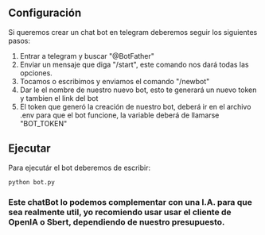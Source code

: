 ## Configuración
Si queremos crear un chat bot en telegram deberemos seguir los siguientes pasos:
1. Entrar a telegram y buscar "@BotFather"
2. Enviar un mensaje que diga "/start", este comando nos dará todas las opciones.
3. Tocamos o escribimos y enviamos el comando  "/newbot"
4. Dar le el nombre de nuestro nuevo bot, esto te generará un nuevo token y tambien el link del bot
5. El token que generó la creación de nuestro bot, deberá ir en el archivo .env para que el bot funcione, la variable deberá de llamarse "BOT_TOKEN"

## Ejecutar
Para ejecutár el bot deberemos de escribir:
```
python bot.py
```
### Este chatBot lo podemos complementar con una I.A. para que sea realmente util, yo recomiendo usar usar el cliente de OpenIA o Sbert, dependiendo de nuestro presupuesto.
